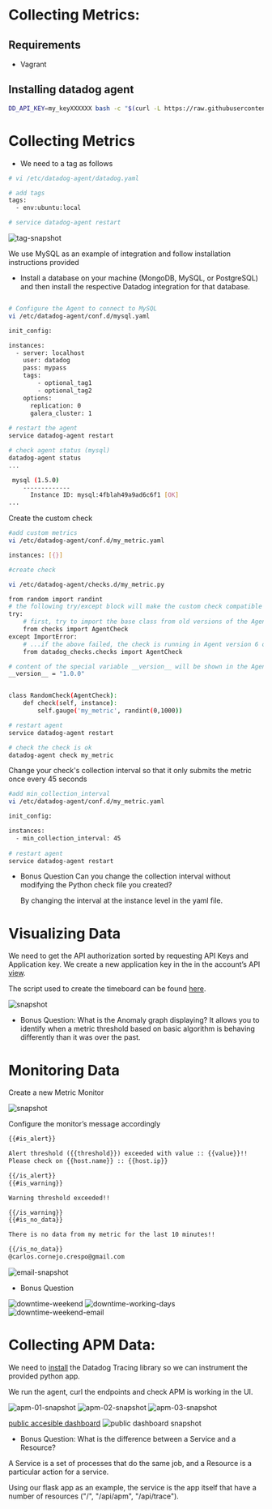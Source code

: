 # Collecting Metrics:

## Requirements
- Vagrant

## Installing datadog agent

``` bash
DD_API_KEY=my_keyXXXXXX bash -c "$(curl -L https://raw.githubusercontent.com/DataDog/datadog-agent/master/cmd/agent/install_script.sh)"
```
# Collecting Metrics

* We need to a tag as follows

``` bash
# vi /etc/datadog-agent/datadog.yaml
```
``` bash
# add tags
tags:
  - env:ubuntu:local
```
``` bash
# service datadog-agent restart
```
![tag-snapshot](https://github.com/cmcornejocrespo/hiring-engineers/blob/solutions-engineer/images/01-tags.png)

We use MySQL as an example of integration and follow installation instructions provided
* Install a database on your machine (MongoDB, MySQL, or PostgreSQL) and then install the respective Datadog integration for that database.
``` bash

# Configure the Agent to connect to MySQL
vi /etc/datadog-agent/conf.d/mysql.yaml

init_config:

instances:
  - server: localhost
    user: datadog
    pass: mypass
    tags:
        - optional_tag1
        - optional_tag2
    options:
      replication: 0
      galera_cluster: 1
      
# restart the agent
service datadog-agent restart

# check agent status (mysql)
datadog-agent status
...

 mysql (1.5.0)
    -------------
      Instance ID: mysql:4fblah49a9ad6c6f1 [OK]   
...

```

Create the custom check

```bash
#add custom metrics
vi /etc/datadog-agent/conf.d/my_metric.yaml

instances: [{}]
```
```bash
#create check

vi /etc/datadog-agent/checks.d/my_metric.py

from random import randint
# the following try/except block will make the custom check compatible with any Agent version
try:
    # first, try to import the base class from old versions of the Agent...
    from checks import AgentCheck
except ImportError:
    # ...if the above failed, the check is running in Agent version 6 or later
    from datadog_checks.checks import AgentCheck

# content of the special variable __version__ will be shown in the Agent status page
__version__ = "1.0.0"


class RandomCheck(AgentCheck):
    def check(self, instance):
        self.gauge('my_metric', randint(0,1000))

# restart agent
service datadog-agent restart

# check the check is ok
datadog-agent check my_metric

```

Change your check's collection interval so that it only submits the metric once every 45 seconds

```bash
#add min_collection_interval
vi /etc/datadog-agent/conf.d/my_metric.yaml

init_config:

instances:
  - min_collection_interval: 45
  
# restart agent
service datadog-agent restart

```

- Bonus Question Can you change the collection interval without modifying the Python check file you created?

  By changing the interval at the instance level in the yaml file.

# Visualizing Data

We need to get the API authorization sorted by requesting API Keys and Application key.
We create a new application key in the in the account’s API [view](https://app.datadoghq.com/account/settings#api).

The script used to create the timeboard can be found [here](https://github.com/cmcornejocrespo/hiring-engineers/blob/solutions-engineer/visualizing-task/create-timeboard.sh).

![snapshot](https://github.com/cmcornejocrespo/hiring-engineers/blob/solutions-engineer/images/02-graph.png) 


- Bonus Question: What is the Anomaly graph displaying? 
It allows you to identify when a metric threshold based on basic algorithm is behaving differently than it was over the past.

# Monitoring Data

Create a new Metric Monitor

![snapshot](https://github.com/cmcornejocrespo/hiring-engineers/blob/solutions-engineer/images/03-monitoring-data.png)

Configure the monitor’s message accordingly

``` markdown
{{#is_alert}} 

Alert threshold ({{threshold}}) exceeded with value :: {{value}}!! 
Please check on {{host.name}} :: {{host.ip}}  

{{/is_alert}}
{{#is_warning}}

Warning threshold exceeded!!

{{/is_warning}} 
{{#is_no_data}}

There is no data from my metric for the last 10 minutes!!

{{/is_no_data}}
@carlos.cornejo.crespo@gmail.com
```

![email-snapshot](https://github.com/cmcornejocrespo/hiring-engineers/blob/solutions-engineer/images/04-email-snapshot.png)

- Bonus Question

![downtime-weekend](https://github.com/cmcornejocrespo/hiring-engineers/blob/solutions-engineer/images/05-downtime-weekend.png)
![downtime-working-days](https://github.com/cmcornejocrespo/hiring-engineers/blob/solutions-engineer/images/06-downtime-working-days.png)
![downtime-weekend-email](https://github.com/cmcornejocrespo/hiring-engineers/blob/solutions-engineer/images/07-weekend-notification.png)


# Collecting APM Data:

We need to [install](https://docs.datadoghq.com/tracing/languages/python/) the Datadog Tracing library so we can instrument the provided python app.

We run the agent, curl the endpoints and check APM is working in the UI.

![apm-01-snapshot](https://github.com/cmcornejocrespo/hiring-engineers/blob/solutions-engineer/images/08-apm.png)
![apm-02-snapshot](https://github.com/cmcornejocrespo/hiring-engineers/blob/solutions-engineer/images/09-apm.png)
![apm-03-snapshot](https://github.com/cmcornejocrespo/hiring-engineers/blob/solutions-engineer/images/10-apm.png)

[public accesible dashboard](https://p.datadoghq.com/sb/xc8xyqjicrfqidw7-bf1a6ec613ef25b6be8b8d166327d2db)
![public dashboard snapshot](https://github.com/cmcornejocrespo/hiring-engineers/blob/solutions-engineer/images/11-apm.png)


- Bonus Question: What is the difference between a Service and a Resource?

A Service is a set of processes that do the same job, and a Resource is a particular action for a service.

Using our flask app as an example, the service is the app itself that have a number of resources ("/", "/api/apm", "/api/trace").